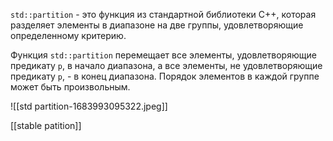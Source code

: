 `std::partition` - это функция из стандартной библиотеки C++, которая разделяет элементы в диапазоне на две группы, удовлетворяющие определенному критерию.

Функция `std::partition` перемещает все элементы, удовлетворяющие предикату `p`, в начало диапазона, а все элементы, не удовлетворяющие предикату `p`, - в конец диапазона. Порядок элементов в каждой группе может быть произвольным.

![[std partition-1683993095322.jpeg]]

[[stable patition]]
